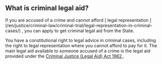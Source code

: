 ##  What is criminal legal aid?

If you are accused of a crime and cannot afford [ legal representation
](/en/justice/criminal-law/criminal-trial/legal-representation-in-criminal-
cases/) , you can apply to get criminal legal aid from the State.

You have a constitutional right to legal advice in criminal cases, including
the right to legal representation where you cannot afford to pay for it. The
main legal aid available to someone accused of a crime is the legal aid
provided under the [ Criminal Justice (Legal Aid) Act 1962
](http://www.irishstatutebook.ie/1962/en/act/pub/0012/index.html) .
